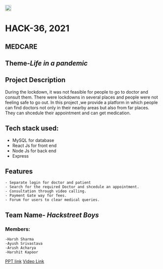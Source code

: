 
<a href="https://hack36.com"> <img src="http://bit.ly/BuiltAtHack36" height=20px> </a>


# HACK-36, 2021

## MEDCARE

## Theme-_Life in a pandemic_


## Project Description
During the lockdown, it was not feasible for people to go to doctor and consult them. There were lockdowns in several places and people were not feeling safe to go out. In this project ,we provide a platform in which people can find doctors not only in their nearby areas but also from far places. They can shcedule their appointment and can get medication.

## Tech stack used:
- MySQL for database
- React Js for front end
- Node Js for back end
- Express

## Features
```
- Separate login for doctor and patient
- Search for the required Doctor and shcedule an appointment.
- Consultation through video calling.
- Payment Gate way for fees.
- Forum for users to clear medical queries.
```

## Team Name- _Hackstreet Boys_
### Members:
```
-Harsh Sharma
-Ayush Srivastava
-Arush Acharya
-Harshit Kapoor
```

[PPT link](https://drive.google.com/file/d/1TR6sZEIF21txIvTzMjQvnZMm-JY03pht/view?usp=sharing)
[Video Link](https://drive.google.com/file/d/1njqcVdgWPrBsVk96Uu1f4HBEOklyAhaW/view?usp=sharing)
